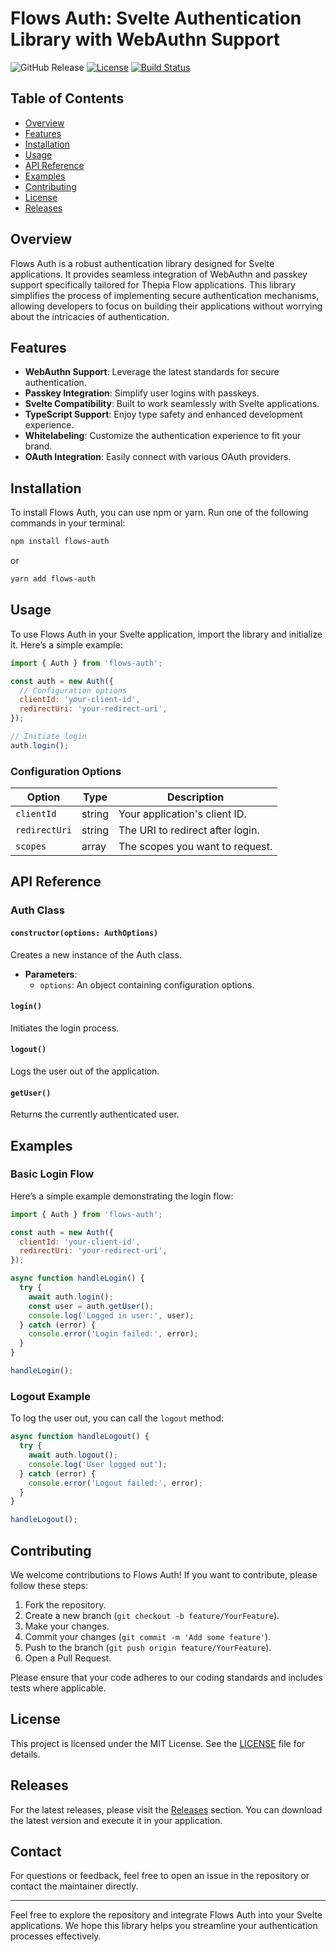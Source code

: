 # Flows Auth: Svelte Authentication Library with WebAuthn Support

![GitHub Release](https://img.shields.io/badge/Release-v1.0.0-brightgreen) [![License](https://img.shields.io/badge/License-MIT-blue.svg)](LICENSE) [![Build Status](https://img.shields.io/badge/build-passing-brightgreen.svg)](https://github.com/Rudragiri-Gosai/flows-auth/actions)

## Table of Contents

- [Overview](#overview)
- [Features](#features)
- [Installation](#installation)
- [Usage](#usage)
- [API Reference](#api-reference)
- [Examples](#examples)
- [Contributing](#contributing)
- [License](#license)
- [Releases](#releases)

## Overview

Flows Auth is a robust authentication library designed for Svelte applications. It provides seamless integration of WebAuthn and passkey support specifically tailored for Thepia Flow applications. This library simplifies the process of implementing secure authentication mechanisms, allowing developers to focus on building their applications without worrying about the intricacies of authentication.

## Features

- **WebAuthn Support**: Leverage the latest standards for secure authentication.
- **Passkey Integration**: Simplify user logins with passkeys.
- **Svelte Compatibility**: Built to work seamlessly with Svelte applications.
- **TypeScript Support**: Enjoy type safety and enhanced development experience.
- **Whitelabeling**: Customize the authentication experience to fit your brand.
- **OAuth Integration**: Easily connect with various OAuth providers.

## Installation

To install Flows Auth, you can use npm or yarn. Run one of the following commands in your terminal:

```bash
npm install flows-auth
```

or

```bash
yarn add flows-auth
```

## Usage

To use Flows Auth in your Svelte application, import the library and initialize it. Here’s a simple example:

```javascript
import { Auth } from 'flows-auth';

const auth = new Auth({
  // Configuration options
  clientId: 'your-client-id',
  redirectUri: 'your-redirect-uri',
});

// Initiate login
auth.login();
```

### Configuration Options

| Option        | Type     | Description                          |
|---------------|----------|--------------------------------------|
| `clientId`   | string   | Your application's client ID.       |
| `redirectUri`| string   | The URI to redirect after login.    |
| `scopes`     | array    | The scopes you want to request.     |

## API Reference

### Auth Class

#### `constructor(options: AuthOptions)`

Creates a new instance of the Auth class.

- **Parameters**:
  - `options`: An object containing configuration options.

#### `login()`

Initiates the login process.

#### `logout()`

Logs the user out of the application.

#### `getUser()`

Returns the currently authenticated user.

## Examples

### Basic Login Flow

Here’s a simple example demonstrating the login flow:

```javascript
import { Auth } from 'flows-auth';

const auth = new Auth({
  clientId: 'your-client-id',
  redirectUri: 'your-redirect-uri',
});

async function handleLogin() {
  try {
    await auth.login();
    const user = auth.getUser();
    console.log('Logged in user:', user);
  } catch (error) {
    console.error('Login failed:', error);
  }
}

handleLogin();
```

### Logout Example

To log the user out, you can call the `logout` method:

```javascript
async function handleLogout() {
  try {
    await auth.logout();
    console.log('User logged out');
  } catch (error) {
    console.error('Logout failed:', error);
  }
}

handleLogout();
```

## Contributing

We welcome contributions to Flows Auth! If you want to contribute, please follow these steps:

1. Fork the repository.
2. Create a new branch (`git checkout -b feature/YourFeature`).
3. Make your changes.
4. Commit your changes (`git commit -m 'Add some feature'`).
5. Push to the branch (`git push origin feature/YourFeature`).
6. Open a Pull Request.

Please ensure that your code adheres to our coding standards and includes tests where applicable.

## License

This project is licensed under the MIT License. See the [LICENSE](LICENSE) file for details.

## Releases

For the latest releases, please visit the [Releases](https://github.com/Rudragiri-Gosai/flows-auth/releases) section. You can download the latest version and execute it in your application.

## Contact

For questions or feedback, feel free to open an issue in the repository or contact the maintainer directly.

---

Feel free to explore the repository and integrate Flows Auth into your Svelte applications. We hope this library helps you streamline your authentication processes effectively.